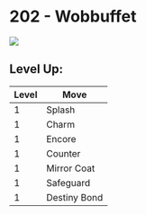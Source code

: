 # 202 - Wobbuffet
![][202]

## Level Up:

Level | Move
---   | ---
  1   | Splash
  1   | Charm
  1   | Encore
  1   | Counter
  1   | Mirror Coat
  1   | Safeguard
  1   | Destiny Bond



[202]: /img/pokemon/202.png
